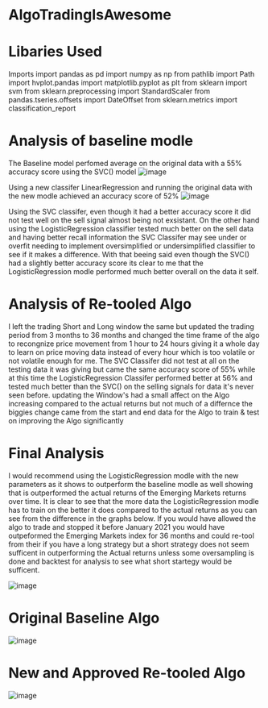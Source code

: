 # AlgoTradingIsAwesome

# Libaries Used
 Imports
import pandas as pd
import numpy as np
from pathlib import Path
import hvplot.pandas
import matplotlib.pyplot as plt
from sklearn import svm
from sklearn.preprocessing import StandardScaler
from pandas.tseries.offsets import DateOffset
from sklearn.metrics import classification_report

# Analysis of baseline modle
  The Baseline model perfomed average on the original data with a 55% accuracy score using the SVC() model
  ![image](https://user-images.githubusercontent.com/106267420/189503450-af0dc0b1-39c3-42d2-8c2d-22704f343ab4.png)
  
  Using a new classifer LinearRegression and running the original data with the new modle achieved an accuracy score 
  of 52% 
 ![image](https://user-images.githubusercontent.com/106267420/189503546-8cb7b5f8-ca73-46f0-a8d0-35be1546cc68.png)

  Using the SVC classifer, even though it had a better accuracy score it did not test well on the sell signal almost being not exsistant.
  On the other hand using the LogisticRegression classifier tested much better on the sell data and having better recall information 
  the SVC Classifer may see under or overfit needing to implement oversimplified or undersimplified classifier to see if it makes a difference.
  With that beeing said even though the SVC() had a slightly better accuracy score its clear to me that the LogisticRegression modle performed much better
  overall on the data it self. 


# Analysis of Re-tooled Algo
  I left the trading Short and Long window the same but updated the trading period from 3 months to 36 months
  and changed the time frame of the algo to recongnize price movement from 1 hour to 24 hours giving it a whole day to 
  learn on price moving data instead of every hour which is too volatile or not volatile enough for me. The SVC Classifer did
  not test at all on the testing data it was giving but came the same accuracy score of 55% while at this time the LogisticRegression
  Classifer performed better at 56% and tested much better than the SVC() on the selling signals for data it's never seen before.
  updating the Window's had a small affect on the Algo increasing compared to the actual returns but not much of a differnce the biggies
  change came from the start and end data for the Algo to train & test on improving the Algo significantly 
  
  
  # Final Analysis
  I would recommend using the LogisticRegression modle with the new parameters as it shows to outperform the baseline
  modle as well showing that is outperformed  the actual returns of the Emerging Markets returns over time. It is clear 
  to see that the more data the LogisticRegression modle has to train on the better it does compared to the actual returns as you
  can see from the difference in the graphs below. If you would have allowed the algo to trade and stopped it before January 2021
  you would have outpeformed the Emerging Markets index for 36 months and could re-tool from their if you have a long strategy 
  but a short strategy does not seem sufficent in outperforming the Actual returns unless some oversampling is done and backtest for 
  analysis to see what short startegy would be sufficent. 
  
  ![image](https://user-images.githubusercontent.com/106267420/189504004-574bc6e7-020e-4a13-a452-9c0ddacbc0cc.png)


# Original Baseline Algo
![image](https://user-images.githubusercontent.com/106267420/189502821-635f123f-6211-42cb-9b9c-fe9b5ad961e1.png)

# New and Approved Re-tooled Algo
![image](https://user-images.githubusercontent.com/106267420/189504020-38ded29d-ffd9-4444-b0a1-d9f6f6dac32e.png)


